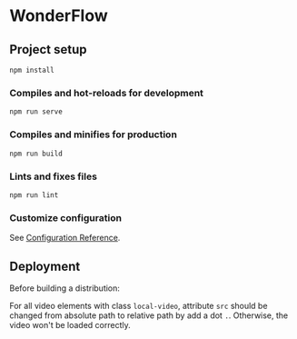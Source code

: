 # WonderFlow

## Project setup
```
npm install
```

### Compiles and hot-reloads for development
```
npm run serve
```

### Compiles and minifies for production
```
npm run build
```

### Lints and fixes files
```
npm run lint
```

### Customize configuration
See [Configuration Reference](https://cli.vuejs.org/config/).

## Deployment

Before building a distribution:

For all video elements with class `local-video`, attribute `src` should be changed from absolute path to relative path by add a dot `.`. Otherwise, the video won't be loaded correctly.
